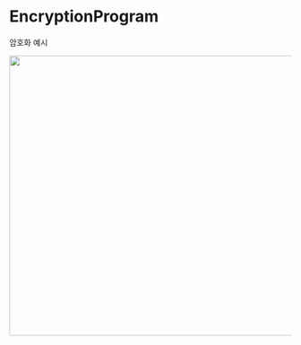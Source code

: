 # EncryptionProgram


<p>암호화 예시</p>
<img src="https://user-images.githubusercontent.com/72854680/163703010-bbe24c5f-0ada-46b6-85eb-57139a307bbc.png" width="800" height="500"/>
